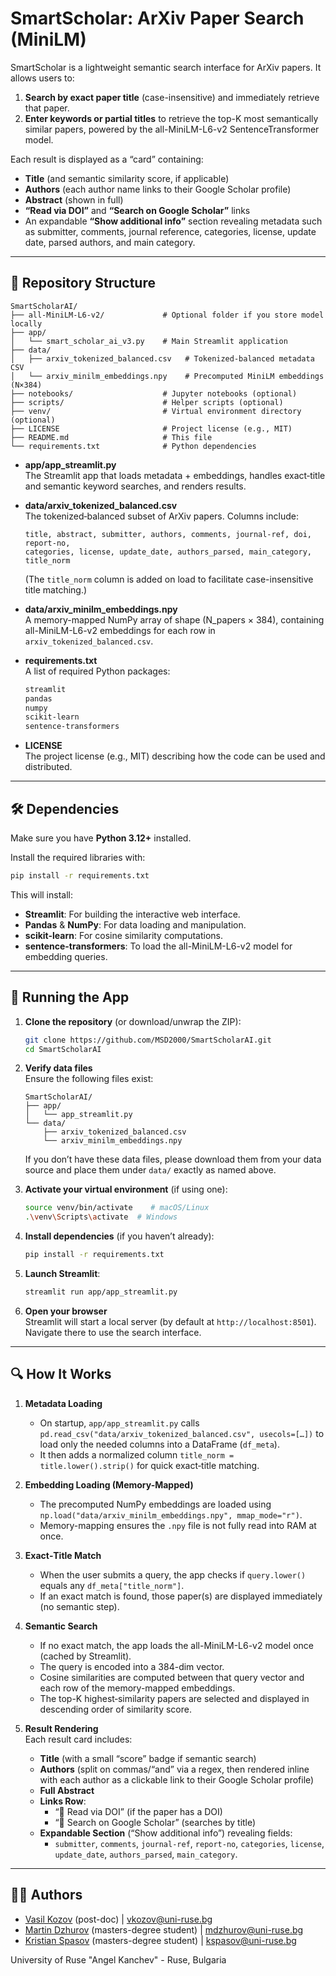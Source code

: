 # SmartScholar: ArXiv Paper Search (MiniLM)

SmartScholar is a lightweight semantic search interface for ArXiv papers. It allows users to:

1. **Search by exact paper title** (case-insensitive) and immediately retrieve that paper.
2. **Enter keywords or partial titles** to retrieve the top-K most semantically similar papers, powered by the all-MiniLM-L6-v2 SentenceTransformer model.

Each result is displayed as a “card” containing:
- **Title** (and semantic similarity score, if applicable)
- **Authors** (each author name links to their Google Scholar profile)
- **Abstract** (shown in full)
- **“Read via DOI”** and **“Search on Google Scholar”** links
- An expandable **“Show additional info”** section revealing metadata such as submitter, comments, journal reference, categories, license, update date, parsed authors, and main category.

---

## 📁 Repository Structure

```
SmartScholarAI/
├── all-MiniLM-L6-v2/             # Optional folder if you store model locally
├── app/
│   └── smart_scholar_ai_v3.py    # Main Streamlit application
├── data/
│   ├── arxiv_tokenized_balanced.csv   # Tokenized-balanced metadata CSV
│   └── arxiv_minilm_embeddings.npy    # Precomputed MiniLM embeddings (N×384)
├── notebooks/                    # Jupyter notebooks (optional)
├── scripts/                      # Helper scripts (optional)
├── venv/                         # Virtual environment directory (optional)
├── LICENSE                       # Project license (e.g., MIT)
├── README.md                     # This file
└── requirements.txt              # Python dependencies
```

- **app/app_streamlit.py**  
  The Streamlit app that loads metadata + embeddings, handles exact‐title and semantic keyword searches, and renders results.

- **data/arxiv_tokenized_balanced.csv**  
  The tokenized‐balanced subset of ArXiv papers. Columns include:
  ```
  title, abstract, submitter, authors, comments, journal-ref, doi, report-no,
  categories, license, update_date, authors_parsed, main_category, title_norm
  ```
  (The `title_norm` column is added on load to facilitate case-insensitive title matching.)

- **data/arxiv_minilm_embeddings.npy**  
  A memory-mapped NumPy array of shape (N_papers × 384), containing all-MiniLM-L6-v2 embeddings for each row in `arxiv_tokenized_balanced.csv`.

- **requirements.txt**  
  A list of required Python packages:
  ```txt
  streamlit
  pandas
  numpy
  scikit-learn
  sentence-transformers
  ```

- **LICENSE**  
  The project license (e.g., MIT) describing how the code can be used and distributed.

---

## 🛠 Dependencies

Make sure you have **Python 3.12+** installed.

Install the required libraries with:

```bash
pip install -r requirements.txt
```

This will install:

- **Streamlit**: For building the interactive web interface.  
- **Pandas** & **NumPy**: For data loading and manipulation.  
- **scikit-learn**: For cosine similarity computations.  
- **sentence-transformers**: To load the all-MiniLM-L6-v2 model for embedding queries.

---

## 🚀 Running the App

1. **Clone the repository** (or download/unwrap the ZIP):

   ```bash
   git clone https://github.com/MSD2000/SmartScholarAI.git
   cd SmartScholarAI
   ```

2. **Verify data files**  
   Ensure the following files exist:

   ```
   SmartScholarAI/
   ├── app/
   │   └── app_streamlit.py
   └── data/
       ├── arxiv_tokenized_balanced.csv
       └── arxiv_minilm_embeddings.npy
   ```

   If you don’t have these data files, please download them from your data source and place them under `data/` exactly as named above.

3. **Activate your virtual environment** (if using one):

   ```bash
   source venv/bin/activate    # macOS/Linux
   .\venv\Scripts\activate  # Windows
   ```

4. **Install dependencies** (if you haven’t already):

   ```bash
   pip install -r requirements.txt
   ```

5. **Launch Streamlit**:

   ```bash
   streamlit run app/app_streamlit.py
   ```

6. **Open your browser**  
   Streamlit will start a local server (by default at `http://localhost:8501`). Navigate there to use the search interface.

---

## 🔍 How It Works

1. **Metadata Loading**  
   - On startup, `app/app_streamlit.py` calls `pd.read_csv("data/arxiv_tokenized_balanced.csv", usecols=[…])` to load only the needed columns into a DataFrame (`df_meta`).  
   - It then adds a normalized column `title_norm = title.lower().strip()` for quick exact‐title matching.

2. **Embedding Loading (Memory-Mapped)**  
   - The precomputed NumPy embeddings are loaded using `np.load("data/arxiv_minilm_embeddings.npy", mmap_mode="r")`.  
   - Memory-mapping ensures the `.npy` file is not fully read into RAM at once.

3. **Exact‐Title Match**  
   - When the user submits a query, the app checks if `query.lower()` equals any `df_meta["title_norm"]`.  
   - If an exact match is found, those paper(s) are displayed immediately (no semantic step).

4. **Semantic Search**  
   - If no exact match, the app loads the all-MiniLM-L6-v2 model once (cached by Streamlit).  
   - The query is encoded into a 384-dim vector.  
   - Cosine similarities are computed between that query vector and each row of the memory-mapped embeddings.  
   - The top-K highest‐similarity papers are selected and displayed in descending order of similarity score.

5. **Result Rendering**  
   Each result card includes:  
   - **Title** (with a small “score” badge if semantic search)  
   - **Authors** (split on commas/“and” via a regex, then rendered inline with each author as a clickable link to their Google Scholar profile)  
   - **Full Abstract**  
   - **Links Row**:  
     - “🔗 Read via DOI” (if the paper has a DOI)  
     - “🔎 Search on Google Scholar” (searches by title)  
   - **Expandable Section** (“Show additional info”) revealing fields:  
     - `submitter`, `comments`, `journal-ref`, `report-no`, `categories`, `license`, `update_date`, `authors_parsed`, `main_category`.

---

## 🙋‍♂️ Authors

- [Vasil Kozov](https://github.com/VasilKozov) (post-doc) | vkozov@uni-ruse.bg
- [Martin Dzhurov](https://github.com/MSD2000) (masters-degree student) | mdzhurov@uni-ruse.bg
- [Kristian Spasov](https://github.com/kristianinator) (masters-degree student) | kspasov@uni-ruse.bg

University of Ruse "Angel Kanchev" - Ruse, Bulgaria
